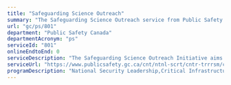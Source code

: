 ```yaml
---
title: "Safeguarding Science Outreach"
summary: "The Safeguarding Science Outreach service from Public Safety Canada is not available end-to-end online, according to the GC Service Inventory."
url: "gc/ps/801"
department: "Public Safety Canada"
departmentAcronym: "ps"
serviceId: "801"
onlineEndtoEnd: 0
serviceDescription: "The Safeguarding Science Outreach Initiative aims to raise awareness within Canada's scientific and academic communities of the risks of chemical, biological, radiological and nuclear proliferation, the potential for the proliferation of dual-use technology, cyber security and general security hygiene practices. The initiative informs participants about Canada's counter-proliferation efforts and commitments, and offers tools to help recognize and mitigate the specific risks Canada institutions are facing, including those posed to their research and development."
serviceUrl: "https://www.publicsafety.gc.ca/cnt/ntnl-scrt/cntr-trrrsm/cntr-prlfrtn/sfgrdng-scnc/index-en.aspx"
programDescription: "National Security Leadership,Critical Infrastructure,Cyber Security"
---
```

